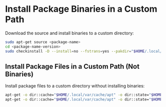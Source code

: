 # Install Package Binaries in a Custom Path

Download the source and install binaries to a custom directory:

```sh
sudo apt-get source <package-name>
cd <package-name-version>
sudo checkinstall -D --install=no --fstrans=yes --pakdir="$HOME/.local/" make install
```

## Install Package Files in a Custom Path (Not Binaries)

Install package files to a custom directory without installing binaries:

```sh
apt-get -o dir::cache="$HOME/.local/var/cache/apt" -o dir::state="$HOME/.local/var/lib/apt" update
apt-get -o dir::cache="$HOME/.local/var/cache/apt" -o dir::state="$HOME/.local/var/lib/apt" install <package-name>
```

